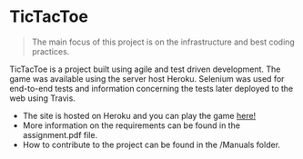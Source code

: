 # TicTacToe
> The main focus of this project is on the infrastructure and best coding practices.

  TicTacToe is a project built using agile and test driven development.  The game was available using the server host Heroku.  Selenium was used for end-to-end tests and information concerning the tests later deployed to the web using Travis.

  * The site is hosted on Heroku and you can play the game [here!]( https://amazing-tic-tac-toe-game.herokuapp.com/)
  * More information on the requirements can be found in the assignment.pdf file.
  * How to contribute to the project can be found in the /Manuals folder.
